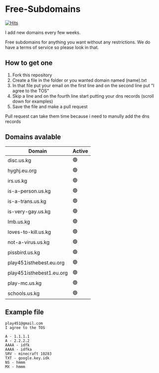 # Free-Subdomains
[![Hits](https://hits.seeyoufarm.com/api/count/incr/badge.svg?url=https%3A%2F%2Fgithub.com%2Fplay451%2FFree-Subdomains&count_bg=%2379C83D&title_bg=%23555555&icon=&icon_color=%23E7E7E7&title=Veiws&edge_flat=false)](https://hits.seeyoufarm.com)

I add new domains every few weeks.

Free subdomains for anything you want without any restrictions. We do have a terms of service so please look in that.

## How to get one

1. Fork this repository
2. Create a file in the folder or you wanted domain named (name).txt
3. In that file put your email on the first line and on the second line put "I agree to the TOS"
4. Skip a line and on the fourth line start putting your dns records (scroll down for examples)
5. Save the file and make a pull request

Pull request can take them time because i need to manully add the dns records

## Domains avalable 

| Domain | Active |
| --- | --- |
| disc.us.kg | :green_circle: |
| hyghj.eu.org | :green_circle: |
| irs.us.kg | :green_circle: |
| is-a-person.us.kg | :green_circle: |
| is-a-trans.us.kg | :green_circle: |
| is-very-gay.us.kg | :green_circle: |
| lmb.us.kg | :green_circle: |
| loves-to-kill.us.kg | :green_circle: |
| not-a-virus.us.kg | :green_circle: |
| pissbird.us.kg | :green_circle: |
| play451isthebest.eu.org | :green_circle: |
| play451isthebest1.eu.org | :green_circle: |
| play-mc.us.kg | :green_circle: |
| schools.us.kg | :green_circle: |


## Example file

```
play451@gmail.com
I agree to the TOS

A - 1.1.1.1
A - 2.2.2.2
AAAA - idfk
AAAA - idfka
SRV - minecraft 10283
TXT - google.key.idk
NS - hmmm
MX - hmmm
```
